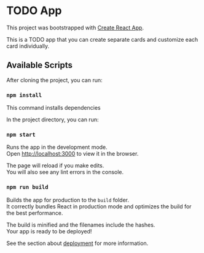 # TODO App

This project was bootstrapped with [Create React App](https://github.com/facebook/create-react-app).

This is a TODO app that you can create separate cards and customize each card individually.

## Available Scripts

After cloning the project, you can run:
### `npm install`

This command installs dependencies

In the project directory, you can run:

### `npm start`

Runs the app in the development mode.\
Open [http://localhost:3000](http://localhost:3000) to view it in the browser.

The page will reload if you make edits.\
You will also see any lint errors in the console.

### `npm run build`

Builds the app for production to the `build` folder.\
It correctly bundles React in production mode and optimizes the build for the best performance.

The build is minified and the filenames include the hashes.\
Your app is ready to be deployed!

See the section about [deployment](https://facebook.github.io/create-react-app/docs/deployment) for more information.
